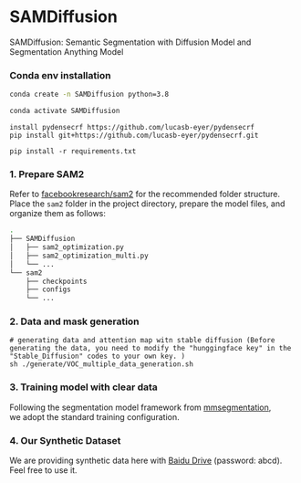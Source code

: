# 



# SAMDiffusion
SAMDiffusion: Semantic Segmentation with Diffusion Model and Segmentation Anything Model

### Conda env installation

```sh
conda create -n SAMDiffusion python=3.8

conda activate SAMDiffusion
```

```
install pydensecrf https://github.com/lucasb-eyer/pydensecrf
pip install git+https://github.com/lucasb-eyer/pydensecrf.git

pip install -r requirements.txt
```

### 1. Prepare SAM2

Refer to [facebookresearch/sam2](https://github.com/facebookresearch/sam2) for the recommended folder structure.  
Place the `sam2` folder in the project directory, prepare the model files, and organize them as follows:

```bash
.
├── SAMDiffusion
│   ├── sam2_optimization.py
│   ├── sam2_optimization_multi.py
│   └── ...
└── sam2
    ├── checkpoints
    ├── configs
    └── ...

```

### 2. Data and mask generation
```
# generating data and attention map witn stable diffusion (Before generating the data, you need to modify the "hunggingface key" in the "Stable_Diffusion" codes to your own key. )
sh ./generate/VOC_multiple_data_generation.sh
```

### 3. Training model with clear data
Following the segmentation model framework from [mmsegmentation](https://github.com/open-mmlab/mmsegmentation),  
we adopt the standard training configuration.

### 4. Our Synthetic Dataset
We are providing synthetic data here with [Baidu Drive](https://pan.baidu.com/s/1LW6ZlRv8w_83oq_xyUiY1g?pwd=abcd) (password: abcd). Feel free to use it.
